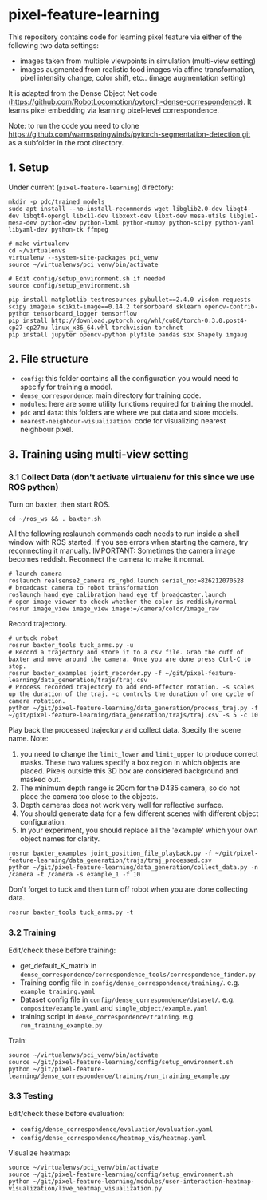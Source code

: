 # pixel-feature-learning
This repository contains code for learning pixel feature via either of the following two data settings:
- images taken from multiple viewpoints in simulation (multi-view setting)
- images augmented from realistic food images via affine transformation, pixel intensity change, color shift, etc.. (image augmentation setting)

It is adapted from the Dense Object Net code (https://github.com/RobotLocomotion/pytorch-dense-correspondence). It learns pixel embedding via learning pixel-level correspondence.

Note: to run the code you need to clone https://github.com/warmspringwinds/pytorch-segmentation-detection.git as a subfolder in the root directory.

## 1. Setup
Under current (```pixel-feature-learning```) directory:
```
mkdir -p pdc/trained_models
sudo apt install --no-install-recommends wget libglib2.0-dev libqt4-dev libqt4-opengl libx11-dev libxext-dev libxt-dev mesa-utils libglu1-mesa-dev python-dev python-lxml python-numpy python-scipy python-yaml libyaml-dev python-tk ffmpeg

# make virtualenv
cd ~/virtualenvs
virtualenv --system-site-packages pci_venv 
source ~/virtualenvs/pci_venv/bin/activate

# Edit config/setup_environment.sh if needed
source config/setup_environment.sh

pip install matplotlib testresources pybullet==2.4.0 visdom requests scipy imageio scikit-image==0.14.2 tensorboard sklearn opencv-contrib-python tensorboard_logger tensorflow
pip install http://download.pytorch.org/whl/cu80/torch-0.3.0.post4-cp27-cp27mu-linux_x86_64.whl torchvision torchnet 
pip install jupyter opencv-python plyfile pandas six Shapely imgaug
```

## 2. File structure
- ```config```: this folder contains all the configuration you would need to specify for training a model.
- ```dense_correspondence```: main directory for training code.
- ```modules```: here are some utility functions required for training the model.
- ```pdc``` and ```data```: this folders are where we put data and store models.
- ```nearest-neighbour-visualization```: code for visualizing nearest neighbour pixel.

## 3. Training using multi-view setting
### 3.1 Collect Data (don't activate virtualenv for this since we use ROS python)
Turn on baxter, then start ROS.
```
cd ~/ros_ws && . baxter.sh
```
All the following roslaunch commands each needs to run inside a shell window with ROS started. 
If you see errors when starting the camera, try reconnecting it manually.
IMPORTANT: Sometimes the camera image becomes reddish. Reconnect the camera to make it normal.
```
# launch camera
roslaunch realsense2_camera rs_rgbd.launch serial_no:=826212070528
# broadcast camera to robot transformation
roslaunch hand_eye_calibration hand_eye_tf_broadcaster.launch
# open image viewer to check whether the color is reddish/normal
rosrun image_view image_view image:=/camera/color/image_raw
```
Record trajectory.
```
# untuck robot
rosrun baxter_tools tuck_arms.py -u
# Record a trajectory and store it to a csv file. Grab the cuff of baxter and move around the camera. Once you are done press Ctrl-C to stop.
rosrun baxter_examples joint_recorder.py -f ~/git/pixel-feature-learning/data_generation/trajs/traj.csv
# Process recorded trajectory to add end-effector rotation. -s scales up the duration of the traj. -c controls the duration of one cycle of camera rotation.
python ~/git/pixel-feature-learning/data_generation/process_traj.py -f ~/git/pixel-feature-learning/data_generation/trajs/traj.csv -s 5 -c 10
```
Play back the processed trajectory and collect data. Specify the scene name.
Note: 
1. you need to change the ```limit_lower``` and ```limit_upper``` to produce correct masks. These two values specify a box region in which objects are placed. Pixels outside this 3D box are considered background and masked out.
2. The minimum depth range is 20cm for the D435 camera, so do not place the camera too close to the objects.
3. Depth cameras does not work very well for reflective surface.
4. You should generate data for a few different scenes with different object configuration.
5. In your experiment, you should replace all the 'example' which your own object names for clarity.
```
rosrun baxter_examples joint_position_file_playback.py -f ~/git/pixel-feature-learning/data_generation/trajs/traj_processed.csv
python ~/git/pixel-feature-learning/data_generation/collect_data.py -n /camera -t /camera -s example_1 -f 10
```

Don't forget to tuck and then turn off robot when you are done collecting data.
```
rosrun baxter_tools tuck_arms.py -t
```

### 3.2 Training
Edit/check these before training:
- get_default_K_matrix in ```dense_correspondence/correspondence_tools/correspondence_finder.py```
- Training config file in ```config/dense_correspondence/training/```. e.g. ```example_training.yaml```
- Dataset config file in ```config/dense_correspondence/dataset/```. e.g. ```composite/example.yaml``` and ```single_object/example.yaml```
- training script in ```dense_correspondence/training```. e.g. ```run_training_example.py```

Train:
```
source ~/virtualenvs/pci_venv/bin/activate
source ~/git/pixel-feature-learning/config/setup_environment.sh
python ~/git/pixel-feature-learning/dense_correspondence/training/run_training_example.py
```

### 3.3 Testing
Edit/check these before evaluation:
- ```config/dense_correspondence/evaluation/evaluation.yaml```
- ```config/dense_correspondence/heatmap_vis/heatmap.yaml```

Visualize heatmap:
```
source ~/virtualenvs/pci_venv/bin/activate
source ~/git/pixel-feature-learning/config/setup_environment.sh
python ~/git/pixel-feature-learning/modules/user-interaction-heatmap-visualization/live_heatmap_visualization.py
```

